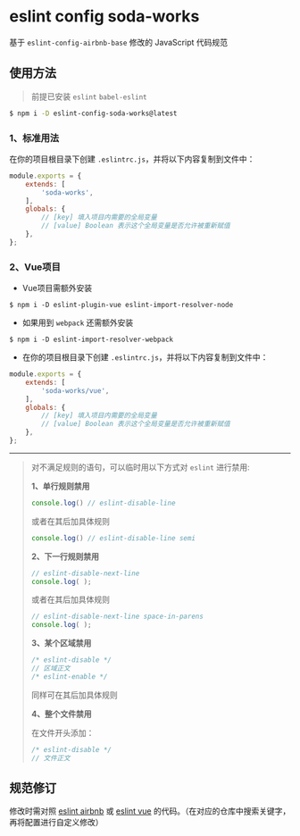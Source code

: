 #  eslint config soda-works

基于 `eslint-config-airbnb-base` 修改的 JavaScript 代码规范

## 使用方法

> 前提已安装 `eslint` `babel-eslint`

```bash
$ npm i -D eslint-config-soda-works@latest
```


### 1、标准用法

在你的项目根目录下创建 `.eslintrc.js`，并将以下内容复制到文件中：

```js
module.exports = {
    extends: [
        'soda-works',
    ],
    globals: {
        // [key] 填入项目内需要的全局变量
        // [value] Boolean 表示这个全局变量是否允许被重新赋值
    },
};
```


### 2、Vue项目

- Vue项目需额外安装

```
$ npm i -D eslint-plugin-vue eslint-import-resolver-node
```

- 如果用到 `webpack` 还需额外安装
 
```
$ npm i -D eslint-import-resolver-webpack
```

- 在你的项目根目录下创建 `.eslintrc.js`，并将以下内容复制到文件中：

```js
module.exports = {
    extends: [
        'soda-works/vue',
    ],
    globals: {
        // [key] 填入项目内需要的全局变量
        // [value] Boolean 表示这个全局变量是否允许被重新赋值
    },
};
```

---

> 对不满足规则的语句，可以临时用以下方式对 `eslint` 进行禁用:
> 
> **1、单行规则禁用**
> 
> ```js
> console.log() // eslint-disable-line
> ```
> 或者在其后加具体规则
> ```js
> console.log() // eslint-disable-line semi
> ```
> 
> **2、下一行规则禁用**
> 
> ```js
> // eslint-disable-next-line
> console.log( );
> ```
> 或者在其后加具体规则
> ```js
> // eslint-disable-next-line space-in-parens
> console.log( );
> ```
> 
> **3、某个区域禁用**
>
> ```js
> /* eslint-disable */
> // 区域正文
> /* eslint-enable */
> ```
> 同样可在其后加具体规则
> 
> **4、整个文件禁用**
>
> 在文件开头添加：
> ```js
> /* eslint-disable */
> // 文件正文
> ```


## 规范修订

修改时需对照 [eslint airbnb](https://github.com/airbnb/javascript/tree/master/packages/eslint-config-airbnb-base) 或 [eslint vue](https://vuejs.github.io/eslint-plugin-vue/) 的代码。（在对应的仓库中搜索关键字，再将配置进行自定义修改）
